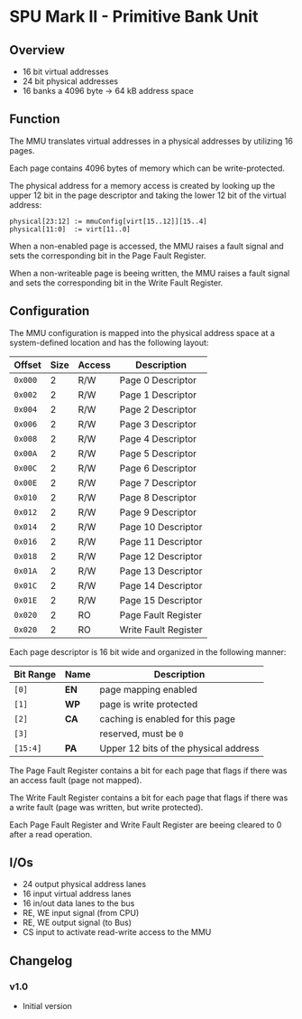 # SPU Mark II - Primitive Bank Unit

## Overview
- 16 bit virtual addresses
- 24 bit physical addresses
- 16 banks a 4096 byte -> 64 kB address space

## Function
The MMU translates virtual addresses in a physical addresses by utilizing 16 pages.

Each page contains 4096 bytes of memory which can be write-protected.

The physical address for a memory access is created by looking up the upper 12 bit in the page descriptor and taking the lower 12 bit of the virtual address:

```
physical[23:12] := mmuConfig[virt[15..12]][15..4]
physical[11:0]  := virt[11..0]
```

When a non-enabled page is accessed, the MMU raises a fault signal and sets the corresponding bit in the Page Fault Register.

When a non-writeable page is beeing written, the MMU raises a fault signal and sets the corresponding bit in the Write Fault Register.

## Configuration
The MMU configuration is mapped into the physical address space at a system-defined location and has the following layout:

| Offset  | Size | Access | Description           |
|---------|------|--------|-----------------------|
| `0x000` |    2 | R/W    | Page 0 Descriptor     |
| `0x002` |    2 | R/W    | Page 1 Descriptor     |
| `0x004` |    2 | R/W    | Page 2 Descriptor     |
| `0x006` |    2 | R/W    | Page 3 Descriptor     |
| `0x008` |    2 | R/W    | Page 4 Descriptor     |
| `0x00A` |    2 | R/W    | Page 5 Descriptor     |
| `0x00C` |    2 | R/W    | Page 6 Descriptor     |
| `0x00E` |    2 | R/W    | Page 7 Descriptor     |
| `0x010` |    2 | R/W    | Page 8 Descriptor     |
| `0x012` |    2 | R/W    | Page 9 Descriptor     |
| `0x014` |    2 | R/W    | Page 10 Descriptor    |
| `0x016` |    2 | R/W    | Page 11 Descriptor    |
| `0x018` |    2 | R/W    | Page 12 Descriptor    |
| `0x01A` |    2 | R/W    | Page 13 Descriptor    |
| `0x01C` |    2 | R/W    | Page 14 Descriptor    |
| `0x01E` |    2 | R/W    | Page 15 Descriptor    |
| `0x020` |    2 | RO     | Page Fault Register   |
| `0x020` |    2 | RO     | Write Fault Register  |

Each page descriptor is 16 bit wide and organized in the following manner:

| Bit Range | Name   | Description                           |
| --------- | ------ | ------------------------------------- |
| `[0]`     | **EN** | page mapping enabled                  |
| `[1]`     | **WP** | page is write protected               |
| `[2]`     | **CA** | caching is enabled for this page      |
| `[3]`     |        | reserved, must be `0`                 |
| `[15:4]`  | **PA** | Upper 12 bits of the physical address |

The Page Fault Register contains a bit for each page that flags if there was an access fault (page not mapped).

The Write Fault Register contains a bit for each page that flags if there was a write fault (page was written, but write protected).

Each Page Fault Register and Write Fault Register are beeing cleared to 0 after a read operation.

## I/Os

- 24 output physical address lanes
- 16 input virtual address lanes
- 16 in/out data lanes to the bus
- RE, WE input signal (from CPU)
- RE, WE output signal (to Bus)
- CS input to activate read-write access to the MMU

## Changelog

### v1.0
- Initial version

